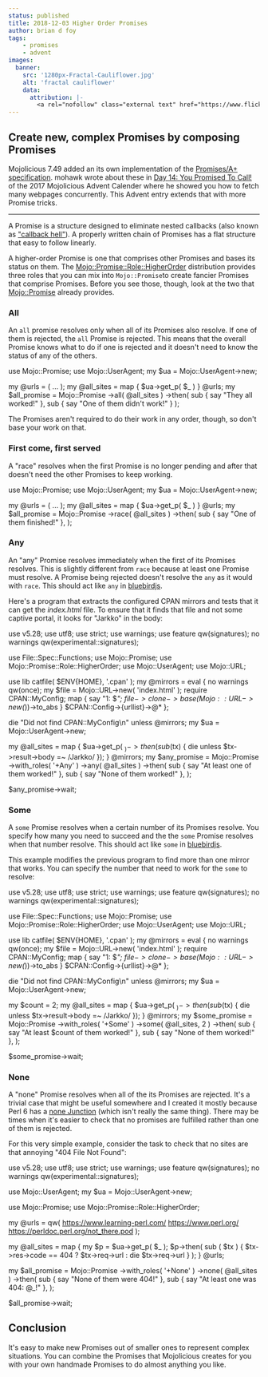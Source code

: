 ```yaml
---
status: published
title: 2018-12-03 Higher Order Promises
author: brian d foy
tags:
    - promises
    - advent
images:
  banner:
    src: '1280px-Fractal-Cauliflower.jpg'
    alt: 'fractal cauliflower'
    data:
      attribution: |-
        <a rel="nofollow" class="external text" href="https://www.flickr.com/photos/joeshlabotnik/3059554662/">Image</a> by <a href="https://www.flickr.com/photos/joeshlabotnik/">Joe Shlabotnik</a> <a href="https://creativecommons.org/licenses/by-sa/2.0" title="Creative Commons Attribution-Share Alike 2.0">CC BY-SA 2.0</a>
---
```

## Create new, complex Promises by composing Promises

Mojolicious 7.49 added an its own implementation of the [Promises/A+ specification](https://promisesaplus.com). mohawk wrote about these in [Day 14: You Promised To Call!](https://mojolicious.io/blog/2017/12/14/day-14-you-promised-to-call/) of the 2017 Mojolicious Advent Calender where he showed you how to fetch many webpages concurrently. This Advent entry extends that with  more Promise tricks.

---

A Promise is a structure designed to eliminate nested callbacks (also known as ["callback hell"](http://callbackhell.com)). A properly written chain of Promises has a flat structure that easy to follow linearly.

A higher-order Promise is one that comprises other Promises and bases its status on them. The [Mojo::Promise::Role::HigherOrder](https://metacpan.org/pod/Mojo::Promise::Role::HigherOrder) distribution provides three roles that you can mix into `Mojo::Promise`to create fancier Promises that comprise Promises. Before you see those, though, look at the two that [Mojo::Promise](https://mojolicious.org/perldoc/Mojo/Promise) already provides.


### All

An `all` promise resolves only when all of its Promises also resolve. If one of them is rejected, the `all` Promise is rejected. This means that the overall Promise knows what to do if one is rejected and it doesn't need to know the status of any of the others.

  use Mojo::Promise;
  use Mojo::UserAgent;
  my $ua = Mojo::UserAgent->new;

  my @urls = ( ... );
  my @all_sites = map { $ua->get_p( $_ ) } @urls;
  my $all_promise = Mojo::Promise
    ->all( @all_sites )
    ->then(
      sub { say "They all worked!" },
      sub { say "One of them didn't work!" }
      );

The Promises aren't required to do their work in any order, though, so don't base your work on that.

### First come, first served

A "race" resolves when the first Promise is no longer pending and after that doesn't need the other Promises to keep working.

  use Mojo::Promise;
  use Mojo::UserAgent;
  my $ua = Mojo::UserAgent->new;

  my @urls = ( ... );
  my @all_sites = map { $ua->get_p( $_ ) } @urls;
  my $all_promise = Mojo::Promise
    ->race( @all_sites )
    ->then(
      sub { say "One of them finished!" },
      );

### Any


An "any" Promise resolves immediately when the first of its Promises resolves. This is slightly different from `race` because at least one Promise must resolve. A Promise being rejected doesn't resolve the `any` as it would with `race`. This should act like `any` in [bluebirdjs](http://bluebirdjs.com/docs/api/promise.any.html).

Here's a program that extracts the configured CPAN mirrors and tests that it can get the _index.html_ file. To ensure that it finds that file and not some captive portal, it looks for "Jarkko" in the body:

  use v5.28;
  use utf8;
  use strict;
  use warnings;
  use feature qw(signatures);
  no warnings qw(experimental::signatures);

  use File::Spec::Functions;
  use Mojo::Promise;
  use Mojo::Promise::Role::HigherOrder;
  use Mojo::UserAgent;
  use Mojo::URL;

  use lib catfile( $ENV{HOME}, '.cpan' );
  my @mirrors = eval {
    no warnings qw(once);
    my $file = Mojo::URL->new( 'index.html' );
    require CPAN::MyConfig;
    map { say "1: $_"; $file->clone->base(Mojo::URL->new($_))->to_abs }
      $CPAN::Config->{urllist}->@*
    };

  die "Did not find CPAN::MyConfig\n" unless @mirrors;
  my $ua = Mojo::UserAgent->new;

  my @all_sites = map {
    $ua->get_p( $_ )->then( sub ($tx) {
        die unless $tx->result->body =~ /Jarkko/ });
    } @mirrors;
  my $any_promise = Mojo::Promise
    ->with_roles( '+Any' )
    ->any( @all_sites )
    ->then(
      sub { say "At least one of them worked!" },
      sub { say "None of them worked!" },
      );

  $any_promise->wait;

### Some

A `some` Promise resolves when a certain number of its Promises resolve. You specify how many you need to succeed and the the `some` Promise resolves when that number resolve. This should act like `some` in [bluebirdjs](http://bluebirdjs.com/docs/api/promise.some.html).

This example modifies the previous program to find more than one mirror that works. You can specify the number that need to work for the `some` to resolve:

  use v5.28;
  use utf8;
  use strict;
  use warnings;
  use feature qw(signatures);
  no warnings qw(experimental::signatures);

  use File::Spec::Functions;
  use Mojo::Promise;
  use Mojo::Promise::Role::HigherOrder;
  use Mojo::UserAgent;
  use Mojo::URL;

  use lib catfile( $ENV{HOME}, '.cpan' );
  my @mirrors = eval {
    no warnings qw(once);
    my $file = Mojo::URL->new( 'index.html' );
    require CPAN::MyConfig;
    map { say "1: $_"; $file->clone->base(Mojo::URL->new($_))->to_abs }
      $CPAN::Config->{urllist}->@*
    };

  die "Did not find CPAN::MyConfig\n" unless @mirrors;
  my $ua = Mojo::UserAgent->new;

  my $count = 2;
  my @all_sites = map {
    $ua->get_p( $_ )->then( sub ($tx) {
        die unless $tx->result->body =~ /Jarkko/ });
    } @mirrors;
  my $some_promise = Mojo::Promise
    ->with_roles( '+Some' )
    ->some( \@all_sites, 2 )
    ->then(
      sub { say "At least $count of them worked!" },
      sub { say "None of them worked!" },
      );

  $some_promise->wait;

### None

A "none" Promise resolves when all of the its Promises are rejected. It's a trivial case that might be useful somewhere and I created it mostly because Perl 6 has a [none Junction](https://docs.perl6.org/routine/none) (which isn't really the same thing). There may be times when it's easier to check that no promises are fulfilled rather than one of them is rejected.

For this very simple example, consider the task to check that no sites are that annoying "404 File Not Found":

  use v5.28;
  use utf8;
  use strict;
  use warnings;
  use feature qw(signatures);
  no warnings qw(experimental::signatures);

  use Mojo::UserAgent;
  my $ua = Mojo::UserAgent->new;

  use Mojo::Promise;
  use Mojo::Promise::Role::HigherOrder;

  my @urls = qw(
    https://www.learning-perl.com/
    https://www.perl.org/
    https://perldoc.perl.org/not_there.pod
    );

  my @all_sites = map {
    my $p = $ua->get_p( $_ );
    $p->then( sub ( $tx ) {
      $tx->res->code == 404 ? $tx->req->url : die $tx->req->url
      } );
    } @urls;

  my $all_promise = Mojo::Promise
    ->with_roles( '+None' )
    ->none( @all_sites )
    ->then(
      sub { say "None of them were 404!" },
      sub { say "At least one was 404: @_!" },
      );

  $all_promise->wait;

## Conclusion

It's easy to make new Promises out of smaller ones to represent complex situations. You can combine the Promises that Mojolicious creates for you with your own handmade Promises to do almost anything you like.
